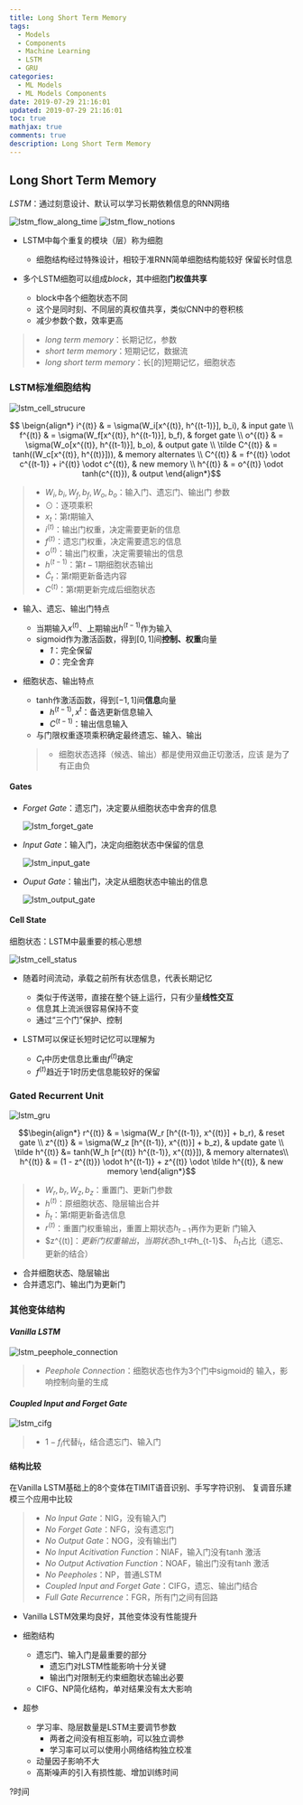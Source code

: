 ```yaml
---
title: Long Short Term Memory
tags:
  - Models
  - Components
  - Machine Learning
  - LSTM
  - GRU
categories:
  - ML Models
  - ML Models Components
date: 2019-07-29 21:16:01
updated: 2019-07-29 21:16:01
toc: true
mathjax: true
comments: true
description: Long Short Term Memory
---
```


##	Long Short Term Memory

*LSTM*：通过刻意设计、默认可以学习长期依赖信息的RNN网络

![lstm_flow_along_time](imgs/lstm_flow_along_time.png)
![lstm_flow_notions](imgs/lstm_flow_notations.png)

-	LSTM中每个重复的模块（层）称为细胞
	-	细胞结构经过特殊设计，相较于准RNN简单细胞结构能较好
		保留长时信息

-	多个LSTM细胞可以组成*block*，其中细胞**门权值共享**
	-	block中各个细胞状态不同
	-	这个是同时刻、不同层的真权值共享，类似CNN中的卷积核
	-	减少参数个数，效率更高

> - *long term memory*：长期记忆，参数
> - *short term memory*：短期记忆，数据流
> - *long short term memory*：长[的]短期记忆，细胞状态

###	LSTM标准细胞结构

![lstm_cell_strucure](imgs/lstm_cell_strucure.png)

$$ \beign{align*}
i^{(t)} & = \sigma(W_i[x^{(t)}, h^{(t-1)}], b_i), & input gate \\
f^{(t)} & = \sigma(W_f[x^{(t)}, h^{(t-1)}], b_f), & forget gate \\
o^{(t)} & = \sigma(W_o[x^{(t)}, h^{(t-1)}], b_o), & output gate \\
\tilde C^{(t)} & = tanh((W_c[x^{(t)}, h^{(t)}])), & memory alternates \\
C^{(t)} & = f^{(t)} \odot c^{(t-1)} + i^{(t)} \odot c^{(t)}, & new memory \\
h^{(t)} & = o^{(t)} \odot tanh(c^{(t)}), & output
\end{align*}$$

> - $W_i, b_i, W_f, b_f, W_o, b_o$：输入门、遗忘门、输出门
	参数
> - $\odot$：逐项乘积
> - $x_t$：第$t$期输入
> - $i^{(t)}$：输出门权重，决定需要更新的信息
> - $f^{(t)}$：遗忘门权重，决定需要遗忘的信息
> - $o^{(t)}$：输出门权重，决定需要输出的信息
> - $h^{(t-1)}$：第$t-1$期细胞状态输出
> - $\tilde C_t$：第$t$期更新备选内容
> - $C^{(t)}$：第$t$期更新完成后细胞状态

-	输入、遗忘、输出门特点
	-	当期输入$x^{(t)}$、上期输出$h^{(t-1)}$作为输入
	-	sigmoid作为激活函数，得到$[0,1]$间**控制、权重**向量
		-	*1*：完全保留
		-	*0*：完全舍弃

-	细胞状态、输出特点
	-	tanh作激活函数，得到$[-1,1]$间**信息**向量
		-	$h^{(t-1)}, x^t$：备选更新信息输入
		-	$C^{(t-1)}$：输出信息输入
	-	与门限权重逐项乘积确定最终遗忘、输入、输出

	> - 细胞状态选择（候选、输出）都是使用双曲正切激活，应该
		是为了有正由负

####	Gates

-	*Forget Gate*：遗忘门，决定要从细胞状态中舍弃的信息

	![lstm_forget_gate](imgs/lstm_forget_gate.png)

-	*Input Gate*：输入门，决定向细胞状态中保留的信息

	![lstm_input_gate](imgs/lstm_input_gate.png)

-	*Ouput Gate*：输出门，决定从细胞状态中输出的信息

	![lstm_output_gate](imgs/lstm_output_gate.png)

####	Cell State

细胞状态：LSTM中最重要的核心思想

![lstm_cell_status](imgs/lstm_cell_status.png)

-	随着时间流动，承载之前所有状态信息，代表长期记忆
	-	类似于传送带，直接在整个链上运行，只有少量**线性交互**
	-	信息其上流派很容易保持不变
	-	通过“三个门”保护、控制

-	LSTM可以保证长短时记忆可以理解为
	-	$C_t$中历史信息比重由$f^{(t)}$确定
	-	$f^{(t)}$趋近于1时历史信息能较好的保留

###	Gated Recurrent Unit

![lstm_gru](imgs/lstm_gru.png)

$$\begin{align*}
r^{(t)} & = \sigma(W_r [h^{(t-1)}, x^{(t)}] + b_r), & reset gate \\
z^{(t)} & = \sigma(W_z [h^{(t-1)}, x^{(t)}] + b_z), & update gate \\
\tilde h^{(t)} &= tanh(W_h [r^{(t)} h^{(t-1)}, x^{(t)}]),
	& memory alternates\\
h^{(t)} & = (1 - z^{(t)}) \odot h^{(t-1)} + z^{(t)} \odot \tilde h^{(t)},
	& new memory
\end{align*}$$

> - $W_r, b_r, W_z, b_z$：重置门、更新门参数
> - $h^{(t)}$：原细胞状态、隐层输出合并
> - $\tilde{h}_t$：第$t$期更新备选信息
> - $r^{(t)}$：重置门权重输出，重置上期状态$h_{t-1}$再作为更新
	门输入
> - $z^{(t)]$：更新门权重输出，当期状态$h_t$中$h_{t-1}$、
	$\tilde{h}_t$占比（遗忘、更新的结合）

-	合并细胞状态、隐层输出
-	合并遗忘门、输出门为更新门

###	其他变体结构

####	*Vanilla LSTM*

![lstm_peephole_connection](imgs/lstm_peephole_connection.png)

> - *Peephole Connection*：细胞状态也作为3个门中sigmoid的
	输入，影响控制向量的生成

####	*Coupled Input and Forget Gate*

![lstm_cifg](imgs/lstm_cifg.png)

> - $1-f_i$代替$i_t$，结合遗忘门、输入门

####	结构比较

在Vanilla LSTM基础上的8个变体在TIMIT语音识别、手写字符识别、
复调音乐建模三个应用中比较

> - *No Input Gate*：NIG，没有输入门
> - *No Forget Gate*：NFG，没有遗忘门
> - *No Output Gate*：NOG，没有输出门
> - *No Input Acitivation Function*：NIAF，输入门没有tanh
	激活
> - *No Output Activation Function*：NOAF，输出门没有tanh
	激活
> - *No Peepholes*：NP，普通LSTM
> - *Coupled Input and Forget Gate*：CIFG，遗忘、输出门结合
> - *Full Gate Recurrence*：FGR，所有门之间有回路

-	Vanilla LSTM效果均良好，其他变体没有性能提升

-	细胞结构

	-	遗忘门、输入门是最重要的部分
		-	遗忘门对LSTM性能影响十分关键
		-	输出门对限制无约束细胞状态输出必要
	-	CIFG、NP简化结构，单对结果没有太大影响

-	超参

	-	学习率、隐层数量是LSTM主要调节参数
		-	两者之间没有相互影响，可以独立调参
		-	学习率可以可以使用小网络结构独立校准
	-	动量因子影响不大
	-	高斯噪声的引入有损性能、增加训练时间

?时间

